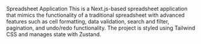 Spreadsheet Application
This is a Next.js-based spreadsheet application that mimics the functionality of a traditional spreadsheet with advanced features such as cell formatting, data validation, search and filter, pagination, and undo/redo functionality. The project is styled using Tailwind CSS and manages state with Zustand.
